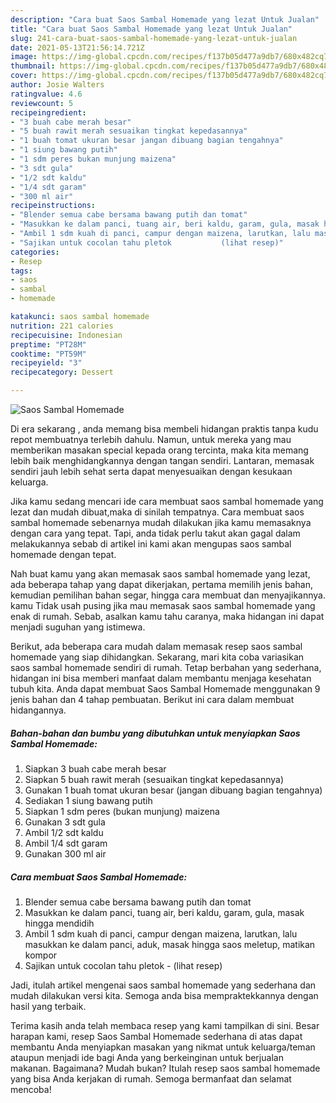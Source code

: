 ```yaml
---
description: "Cara buat Saos Sambal Homemade yang lezat Untuk Jualan"
title: "Cara buat Saos Sambal Homemade yang lezat Untuk Jualan"
slug: 241-cara-buat-saos-sambal-homemade-yang-lezat-untuk-jualan
date: 2021-05-13T21:56:14.721Z
image: https://img-global.cpcdn.com/recipes/f137b05d477a9db7/680x482cq70/saos-sambal-homemade-foto-resep-utama.jpg
thumbnail: https://img-global.cpcdn.com/recipes/f137b05d477a9db7/680x482cq70/saos-sambal-homemade-foto-resep-utama.jpg
cover: https://img-global.cpcdn.com/recipes/f137b05d477a9db7/680x482cq70/saos-sambal-homemade-foto-resep-utama.jpg
author: Josie Walters
ratingvalue: 4.6
reviewcount: 5
recipeingredient:
- "3 buah cabe merah besar"
- "5 buah rawit merah sesuaikan tingkat kepedasannya"
- "1 buah tomat ukuran besar jangan dibuang bagian tengahnya"
- "1 siung bawang putih"
- "1 sdm peres bukan munjung maizena"
- "3 sdt gula"
- "1/2 sdt kaldu"
- "1/4 sdt garam"
- "300 ml air"
recipeinstructions:
- "Blender semua cabe bersama bawang putih dan tomat"
- "Masukkan ke dalam panci, tuang air, beri kaldu, garam, gula, masak hingga mendidih"
- "Ambil 1 sdm kuah di panci, campur dengan maizena, larutkan, lalu masukkan ke dalam panci, aduk, masak hingga saos meletup, matikan kompor"
- "Sajikan untuk cocolan tahu pletok           (lihat resep)"
categories:
- Resep
tags:
- saos
- sambal
- homemade

katakunci: saos sambal homemade 
nutrition: 221 calories
recipecuisine: Indonesian
preptime: "PT28M"
cooktime: "PT59M"
recipeyield: "3"
recipecategory: Dessert

---
```



![Saos Sambal Homemade](https://img-global.cpcdn.com/recipes/f137b05d477a9db7/680x482cq70/saos-sambal-homemade-foto-resep-utama.jpg)

Di era  sekarang , anda memang bisa membeli hidangan praktis tanpa kudu repot membuatnya terlebih dahulu. Namun, untuk mereka yang mau memberikan masakan special kepada orang tercinta, maka kita memang lebih baik menghidangkannya dengan tangan sendiri. Lantaran, memasak sendiri jauh lebih sehat serta dapat menyesuaikan dengan kesukaan keluarga.

Jika kamu sedang mencari ide cara membuat saos sambal homemade yang lezat dan mudah dibuat,maka di sinilah tempatnya. Cara membuat saos sambal homemade  sebenarnya mudah dilakukan jika kamu memasaknya dengan cara yang tepat. Tapi, anda tidak perlu takut akan gagal dalam melakukannya 
sebab di artikel ini kami akan mengupas saos sambal homemade dengan tepat.  



Nah buat kamu yang akan memasak saos sambal homemade yang lezat, ada beberapa tahap yang dapat dikerjakan, pertama memilih jenis bahan, kemudian pemilihan bahan segar, hingga cara membuat dan menyajikannya. kamu Tidak usah pusing jika mau memasak saos sambal homemade yang enak di rumah. Sebab, asalkan kamu  tahu caranya, maka hidangan ini dapat menjadi suguhan yang istimewa.

Berikut, ada beberapa cara mudah dalam memasak resep saos sambal homemade yang siap dihidangkan. Sekarang, mari kita coba variasikan saos sambal homemade sendiri di rumah. Tetap berbahan yang sederhana, hidangan ini bisa memberi manfaat dalam membantu menjaga kesehatan tubuh kita. Anda dapat membuat Saos Sambal Homemade menggunakan 9 jenis bahan dan 4 tahap pembuatan. Berikut ini cara dalam membuat hidangannya.

<!--inarticleads1-->

##### Bahan-bahan dan bumbu yang dibutuhkan untuk menyiapkan Saos Sambal Homemade:

1. Siapkan 3 buah cabe merah besar
1. Siapkan 5 buah rawit merah (sesuaikan tingkat kepedasannya)
1. Gunakan 1 buah tomat ukuran besar (jangan dibuang bagian tengahnya)
1. Sediakan 1 siung bawang putih
1. Siapkan 1 sdm peres (bukan munjung) maizena
1. Gunakan 3 sdt gula
1. Ambil 1/2 sdt kaldu
1. Ambil 1/4 sdt garam
1. Gunakan 300 ml air




<!--inarticleads2-->

##### Cara membuat Saos Sambal Homemade:

1. Blender semua cabe bersama bawang putih dan tomat
1. Masukkan ke dalam panci, tuang air, beri kaldu, garam, gula, masak hingga mendidih
1. Ambil 1 sdm kuah di panci, campur dengan maizena, larutkan, lalu masukkan ke dalam panci, aduk, masak hingga saos meletup, matikan kompor
1. Sajikan untuk cocolan tahu pletok -           (lihat resep)




Jadi, itulah artikel mengenai  saos sambal homemade  yang sederhana dan mudah dilakukan versi kita. Semoga anda bisa mempraktekkannya dengan hasil yang terbaik. 

Terima kasih anda telah membaca resep yang kami tampilkan di sini. Besar harapan kami, resep  Saos Sambal Homemade sederhana di atas dapat membantu Anda menyiapkan masakan yang nikmat untuk keluarga/teman ataupun menjadi ide bagi Anda yang berkeinginan untuk berjualan makanan. Bagaimana? Mudah bukan? Itulah resep saos sambal homemade yang bisa Anda kerjakan di rumah. Semoga bermanfaat dan selamat mencoba!

